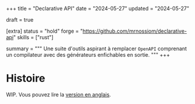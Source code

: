 +++
title = "Declarative API"
date = "2024-05-27"
updated = "2024-05-27"

draft = true

[extra]
status = "hold"
forge = "https://github.com/mrnossiom/declarative-api"
skills = ["rust"]

summary = """
Une suite d'outils aspirant à remplacer `OpenAPI` comprenant un compilateur avec des générateurs enfichables en sortie.
"""
+++

# Histoire

WIP. Vous pouvez lire la [version en anglais](@/projects/declarative-api.md#story).

